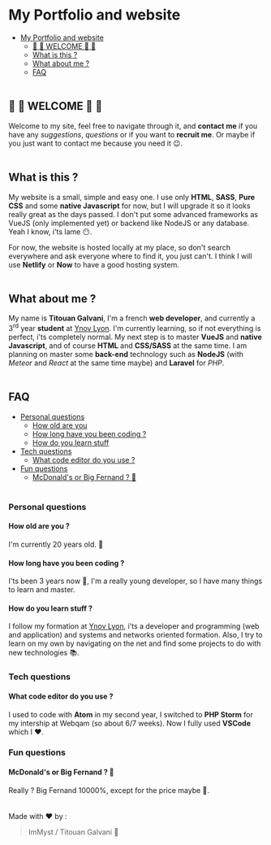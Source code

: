 # My Portfolio and website

- [My Portfolio and website](#my-portfolio-and-website)
    - [:tada: :clap: WELCOME :clap: :tada:](#tada-clap-welcome-clap-tada)
    - [What is this ?](#what-is-this)
    - [What about me ?](#what-about-me)
    - [FAQ](#faq)
<br><br>
## :tada: :clap: WELCOME :clap: :tada:

Welcome to my site, feel free to navigate through it, and **contact me** if you have any *suggestions*, *questions* or if you want to **recruit me**. Or maybe if you just want to contact me because you need it :wink:. 
<br><br>
## What is this ?

My website is a small, simple and easy one. I use only **HTML**, **SASS**, **Pure CSS** and some **native Javascript** for now, but I will upgrade it so it looks really great as the days passed. I don't put some advanced frameworks as VueJS (only implemented yet) or backend like NodeJS or any database. Yeah I know, i'ts lame :no_mouth:.

For now, the website is hosted locally at my place, so don't search everywhere and ask everyone where to find it, you just can't. I think I will use **Netlify** or **Now** to have a good hosting system.
<br><br>
## What about me ? 

My name is **Titouan Galvani**, I'm a french **web developer**, and currently a 3<sup>rd</sup> year **student** at [Ynov Lyon](https://www.ynov.com/). I'm currently learning, so if not everything is perfect, i'ts completely normal. My next step is to master **VueJS** and **native Javascript**, and of course **HTML** and **CSS/SASS** at the same time. I am planning on master some **back-end** technology such as **NodeJS** (with *Meteor* and *React* at the same time maybe) and **Laravel** for *PHP*.
<br><br>
## FAQ

- [Personal questions](#personal-questions)
    - [How old are you](#how-old-are-you-?)
    - [How long have you been coding ?](#how-long-have-you-been-coding-?)
    - [How do you learn stuff](#how-do-you-learn-stuff-?)
- [Tech questions](#tech-questions)
    - [What code editor do you use ?](#what-code-editor-do-you-use-?)
- [Fun questions](#fun-questions)
    - [McDonald's or Big Fernand ? :hamburger:](#mcdonald's-or-big-fernand-?-:hamburger:)
<br><br>
### Personal questions
#### How old are you ?
I'm currently 20 years old. :man:

#### How long have you been coding ?
I'ts been 3 years now :grimacing:, I'm a really young developer, so I have many things to learn and master.

#### How do you learn stuff ?
I follow my formation at [Ynov Lyon](https://www.ynov.com/), i'ts a developer and programming (web and application) and systems and networks oriented formation. Also, I try to learn on my own by navigating on the net and find some projects to do with new technologies :books:. 

### Tech questions
#### What code editor do you use ?
I used to code with **Atom** in my second year, I switched to **PHP Storm** for my intership at Webqam (so about 6/7 weeks). Now I fully used **VSCode** which I :heart:.


### Fun questions
#### McDonald's or Big Fernand ? :hamburger: 
Really ? Big Fernand 10000%, except for the price maybe :thinking:.
<br><br><br>
Made with :heart: by :
> ImMyst / Titouan Galvani :metal: 